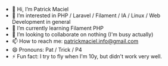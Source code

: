- 👋 Hi, I’m Patrick Maciel
- 👀 I’m interested in PHP / Laravel / Filament / IA / Linux / Web Development in general
- 🌱 I’m currently learning Filament PHP
- 💞️ I’m looking to collaborate on nothing (I'm busy actually)
- 📫 How to reach me: patrickmaciel.info@gmail.com
- 😄 Pronouns: Pat / Trick / P4
- ⚡ Fun fact: I try to fly when I'm 10y, but didn't work very well.

<!---
patrickmaciel-abi/patrickmaciel-abi is a ✨ special ✨ repository because its `README.md` (this file) appears on your GitHub profile.
You can click the Preview link to take a look at your changes.
--->
